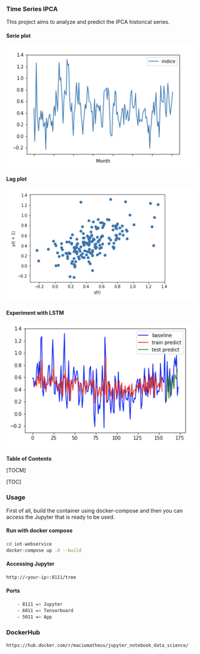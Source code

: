 ### Time Series IPCA

This project aims to analyze and predict the IPCA historical series.

#### Serie plot

![serie](https://raw.githubusercontent.com/macio-matheus/time-series-ipca/master/docs/serie_plot.png)

#### Lag plot

![lag plot](https://raw.githubusercontent.com/macio-matheus/time-series-ipca/master/docs/lag_plot.png)

#### Experiment with LSTM

![lstm experiment plot](https://raw.githubusercontent.com/macio-matheus/time-series-ipca/master/docs/experiment_lstm.png)

**Table of Contents**

[TOCM]

[TOC]


### Usage
First of all, build the container using docker-compose and then you can 
access the Jupyter that is ready to be used.

#### Run with docker compose
```sh
cd iot-webservice
docker-compose up -d --build
```

#### Accessing Jupyter
```sh
http://<your-ip>:8111/tree
```

#### Ports
```sh
    - 8111 => Jupyter
    - 6011 => Tensorboard
    - 5011 => App
```

### DockerHub
```sh
https://hub.docker.com/r/maciomatheus/jupyter_notebook_data_science/
```